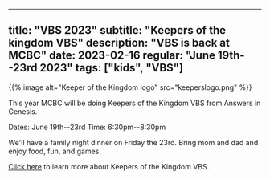 
---
title: "VBS 2023"
subtitle: "Keepers of the kingdom VBS"
description: "VBS is back at MCBC"
date: 2023-02-16
regular: "June 19th--23rd 2023"
tags: ["kids", "VBS"]
---

{{% image alt="Keeper of the Kingdom logo" src="keeperslogo.png" %}}

This year MCBC will be doing Keepers of the Kingdom VBS from Answers in Genesis. 

Dates: June 19th--23rd
Time: 6:30pm--8:30pm

We'll have a family night dinner on Friday the 23rd. Bring mom and dad and enjoy food, fun, and games.

[Click here](https://answersingenesis.org/vbs/keepers/order/) to learn more about Keepers of the Kingdom VBS.


